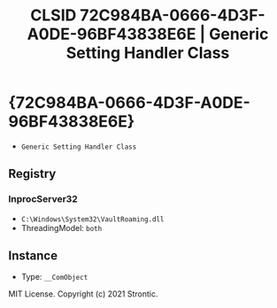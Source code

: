 ﻿---
title: "CLSID 72C984BA-0666-4D3F-A0DE-96BF43838E6E | Generic Setting Handler Class"
excerpt: What is COM-Object CLSID 72C984BA-0666-4D3F-A0DE-96BF43838E6E?
---

# {72C984BA-0666-4D3F-A0DE-96BF43838E6E}

* `Generic Setting Handler Class`

## Registry


### InprocServer32

* `C:\Windows\System32\VaultRoaming.dll`
* ThreadingModel: `both`

## Instance

* Type: `__ComObject`

MIT License. Copyright (c) 2021 Strontic.


